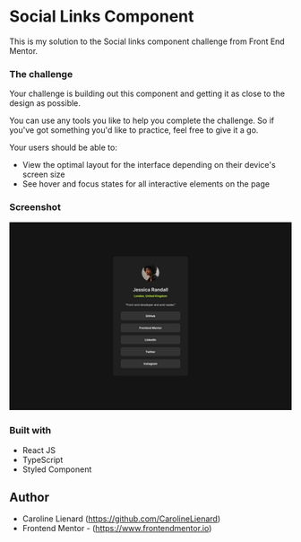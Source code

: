 # Social Links Component

This is my solution to the Social links component challenge from Front End Mentor.

### The challenge

Your challenge is building out this component and getting it as close to the design as possible.

You can use any tools you like to help you complete the challenge. So if you've got something you'd like to practice, feel free to give it a go.

Your users should be able to:

- View the optimal layout for the interface depending on their device's screen size
- See hover and focus states for all interactive elements on the page

### Screenshot

![](./public/desktop-design.jpg)

### Built with

- React JS
- TypeScript
- Styled Component

## Author

- Caroline Lienard (https://github.com/CarolineLienard)
- Frontend Mentor - (https://www.frontendmentor.io)
 
